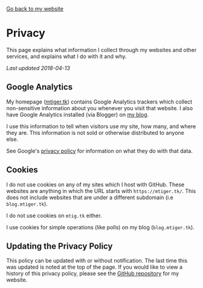 [Go back to my website](https://mtiger.tk)
# Privacy
This page explains what information I collect through my websites and other services, and explains what I do with it and why.

*Last updated 2018-04-13*

## Google Analytics
My homepage ([mtiger.tk](https://mtiger.tk)) contains Google Analytics trackers which collect non-sensitive information about you whenever you visit that website. I also have Google Analytics installed (via Blogger) on [my blog](https://blog.mtiger.tk). 

I use this information to tell when visitors use my site, how many, and where they are. This information is not sold or otherwise distributed to anyone else.

See Google's [privacy policy](https://policies.google.com/privacy?hl=en) for information on what they do with that data.

## Cookies
I do not use cookies on any of my sites which I host with GitHub. These websites are anything in which the URL starts with `https://mtiger.tk/`. This does not include websites that are under a different subdomain (i.e `blog.mtiger.tk`). 

I do not use cookies on `mtig.tk` either.

I use cookies for simple operations (like polls) on my blog (`blog.mtiger.tk`).

## Updating the Privacy Policy
This policy can be updated with or without notification. The last time this was updated is noted at the top of the page. If you would like to view a history of this privacy policy, please see the [GitHub repository](https://github.com/MasterOfTheTiger/masterofthetiger.github.io) for my website.
